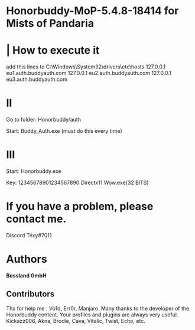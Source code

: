 # Honorbuddy-MoP-5.4.8-18414 for Mists of Pandaria

# | How to execute it 

add this lines to
C:\Windows\System32\drivers\etc\hosts
127.0.0.1 eu1.auth.buddyauth.com
127.0.0.1 eu2.auth.buddyauth.com
127.0.0.1 eu3.auth.buddyauth.com


# II
Go to folder: Honorbuddy/auth

Start: Buddy_Auth.exe (must do this every time)

# III
Start: Honorbuddy.exe

Key: 12345678901234567890
Directx11
Wow.exe(32 BITS)




# If you have a problem, please contact me.
Discord Téxy#7011

# Authors
**Bossland GmbH**

## Contributors
Thx for help me : Vo1d, Err0r, Manjaro.
Many thanks to the developer of the Honorbuddy content. Your profiles and plugins are always very useful.
Kickazz006, Akna, Brodie, Cava, Vitalic, Twist, Echo, etc.